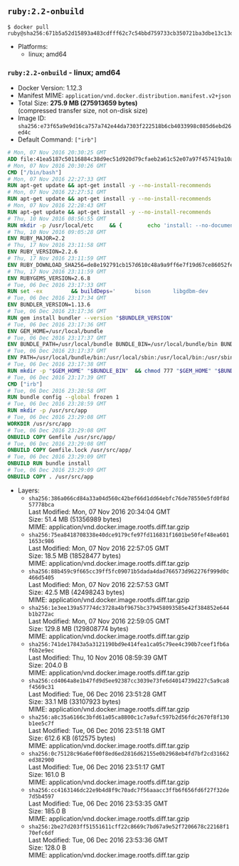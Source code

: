 ## `ruby:2.2-onbuild`

```console
$ docker pull ruby@sha256:671b5a52d15893a483cdfff62c7c54bbd759733cb350721ba3dbe13c13d838d4
```

-	Platforms:
	-	linux; amd64

### `ruby:2.2-onbuild` - linux; amd64

-	Docker Version: 1.12.3
-	Manifest MIME: `application/vnd.docker.distribution.manifest.v2+json`
-	Total Size: **275.9 MB (275913659 bytes)**  
	(compressed transfer size, not on-disk size)
-	Image ID: `sha256:e73f65a9e9d16ca757a742e44da7303f222518b6cb4033998c085d6ebd26ed4c`
-	Default Command: `["irb"]`

```dockerfile
# Mon, 07 Nov 2016 20:30:25 GMT
ADD file:41ea5187c50116884c38d9ec51d920d79cfaeb2a61c52e07a97f457419a10a4f in / 
# Mon, 07 Nov 2016 20:30:26 GMT
CMD ["/bin/bash"]
# Mon, 07 Nov 2016 22:27:33 GMT
RUN apt-get update && apt-get install -y --no-install-recommends 		ca-certificates 		curl 		wget 	&& rm -rf /var/lib/apt/lists/*
# Mon, 07 Nov 2016 22:27:51 GMT
RUN apt-get update && apt-get install -y --no-install-recommends 		bzr 		git 		mercurial 		openssh-client 		subversion 				procps 	&& rm -rf /var/lib/apt/lists/*
# Mon, 07 Nov 2016 22:28:43 GMT
RUN apt-get update && apt-get install -y --no-install-recommends 		autoconf 		automake 		bzip2 		file 		g++ 		gcc 		imagemagick 		libbz2-dev 		libc6-dev 		libcurl4-openssl-dev 		libdb-dev 		libevent-dev 		libffi-dev 		libgdbm-dev 		libgeoip-dev 		libglib2.0-dev 		libjpeg-dev 		libkrb5-dev 		liblzma-dev 		libmagickcore-dev 		libmagickwand-dev 		libmysqlclient-dev 		libncurses-dev 		libpng-dev 		libpq-dev 		libreadline-dev 		libsqlite3-dev 		libssl-dev 		libtool 		libwebp-dev 		libxml2-dev 		libxslt-dev 		libyaml-dev 		make 		patch 		xz-utils 		zlib1g-dev 	&& rm -rf /var/lib/apt/lists/*
# Thu, 10 Nov 2016 08:56:55 GMT
RUN mkdir -p /usr/local/etc 	&& { 		echo 'install: --no-document'; 		echo 'update: --no-document'; 	} >> /usr/local/etc/gemrc
# Thu, 10 Nov 2016 09:05:28 GMT
ENV RUBY_MAJOR=2.2
# Thu, 17 Nov 2016 23:11:58 GMT
ENV RUBY_VERSION=2.2.6
# Thu, 17 Nov 2016 23:11:59 GMT
ENV RUBY_DOWNLOAD_SHA256=de8e192791cb157d610c48a9a9ff6e7f19d67ce86052feae62b82e3682cc675f
# Thu, 17 Nov 2016 23:11:59 GMT
ENV RUBYGEMS_VERSION=2.6.8
# Tue, 06 Dec 2016 23:17:33 GMT
RUN set -ex 		&& buildDeps=' 		bison 		libgdbm-dev 		ruby 	' 	&& apt-get update 	&& apt-get install -y --no-install-recommends $buildDeps 	&& rm -rf /var/lib/apt/lists/* 		&& wget -O ruby.tar.gz "https://cache.ruby-lang.org/pub/ruby/${RUBY_MAJOR%-rc}/ruby-$RUBY_VERSION.tar.gz" 	&& echo "$RUBY_DOWNLOAD_SHA256 *ruby.tar.gz" | sha256sum -c - 		&& mkdir -p /usr/src/ruby 	&& tar -xzf ruby.tar.gz -C /usr/src/ruby --strip-components=1 	&& rm ruby.tar.gz 		&& cd /usr/src/ruby 		&& { 		echo '#define ENABLE_PATH_CHECK 0'; 		echo; 		cat file.c; 	} > file.c.new 	&& mv file.c.new file.c 		&& autoconf 	&& ./configure --disable-install-doc --enable-shared 	&& make -j"$(nproc)" 	&& make install 		&& apt-get purge -y --auto-remove $buildDeps 	&& cd / 	&& rm -r /usr/src/ruby 		&& gem update --system "$RUBYGEMS_VERSION"
# Tue, 06 Dec 2016 23:17:34 GMT
ENV BUNDLER_VERSION=1.13.6
# Tue, 06 Dec 2016 23:17:36 GMT
RUN gem install bundler --version "$BUNDLER_VERSION"
# Tue, 06 Dec 2016 23:17:36 GMT
ENV GEM_HOME=/usr/local/bundle
# Tue, 06 Dec 2016 23:17:37 GMT
ENV BUNDLE_PATH=/usr/local/bundle BUNDLE_BIN=/usr/local/bundle/bin BUNDLE_SILENCE_ROOT_WARNING=1 BUNDLE_APP_CONFIG=/usr/local/bundle
# Tue, 06 Dec 2016 23:17:37 GMT
ENV PATH=/usr/local/bundle/bin:/usr/local/sbin:/usr/local/bin:/usr/sbin:/usr/bin:/sbin:/bin
# Tue, 06 Dec 2016 23:17:38 GMT
RUN mkdir -p "$GEM_HOME" "$BUNDLE_BIN" 	&& chmod 777 "$GEM_HOME" "$BUNDLE_BIN"
# Tue, 06 Dec 2016 23:17:39 GMT
CMD ["irb"]
# Tue, 06 Dec 2016 23:28:58 GMT
RUN bundle config --global frozen 1
# Tue, 06 Dec 2016 23:28:59 GMT
RUN mkdir -p /usr/src/app
# Tue, 06 Dec 2016 23:29:08 GMT
WORKDIR /usr/src/app
# Tue, 06 Dec 2016 23:29:08 GMT
ONBUILD COPY Gemfile /usr/src/app/
# Tue, 06 Dec 2016 23:29:08 GMT
ONBUILD COPY Gemfile.lock /usr/src/app/
# Tue, 06 Dec 2016 23:29:09 GMT
ONBUILD RUN bundle install
# Tue, 06 Dec 2016 23:29:09 GMT
ONBUILD COPY . /usr/src/app
```

-	Layers:
	-	`sha256:386a066cd84a33a04d560c42bef66d1dd64ebfc76de78550e5fd0f8d57778bca`  
		Last Modified: Mon, 07 Nov 2016 20:34:04 GMT  
		Size: 51.4 MB (51356989 bytes)  
		MIME: application/vnd.docker.image.rootfs.diff.tar.gzip
	-	`sha256:75ea8418708338e40dce9179cfe97fd116831f1601be50fef48ea6011653c986`  
		Last Modified: Mon, 07 Nov 2016 22:57:05 GMT  
		Size: 18.5 MB (18528477 bytes)  
		MIME: application/vnd.docker.image.rootfs.diff.tar.gzip
	-	`sha256:88b459c9f665cc39ff5fc09071b5dada4dad766573d962276f999d0c466d5405`  
		Last Modified: Mon, 07 Nov 2016 22:57:53 GMT  
		Size: 42.5 MB (42498243 bytes)  
		MIME: application/vnd.docker.image.rootfs.diff.tar.gzip
	-	`sha256:1e3ee139a57774dc3728a4bf9675bc379458093585e42f384852e644b1b272ac`  
		Last Modified: Mon, 07 Nov 2016 22:59:05 GMT  
		Size: 129.8 MB (129808774 bytes)  
		MIME: application/vnd.docker.image.rootfs.diff.tar.gzip
	-	`sha256:741de17843a5a3121190bd9e414fea1ca05c79ee4c390b7ceef1fb6af6b2e9ec`  
		Last Modified: Thu, 10 Nov 2016 08:59:39 GMT  
		Size: 204.0 B  
		MIME: application/vnd.docker.image.rootfs.diff.tar.gzip
	-	`sha256:cd4064a8e1b47fd9d5ee92387cc3039e73fe6d4014739d227c5a9ca8f4569c31`  
		Last Modified: Tue, 06 Dec 2016 23:51:28 GMT  
		Size: 33.1 MB (33107923 bytes)  
		MIME: application/vnd.docker.image.rootfs.diff.tar.gzip
	-	`sha256:a8c35a6166c3bfd61a05ca8800c1c7a9afc597b2d56fdc2670f8f130b1ee5c7f`  
		Last Modified: Tue, 06 Dec 2016 23:51:18 GMT  
		Size: 612.6 KB (612575 bytes)  
		MIME: application/vnd.docker.image.rootfs.diff.tar.gzip
	-	`sha256:0c75128c96a6ef00f8ed6ed2816d62155e0b2968eb4fd7bf2cd31662ed382900`  
		Last Modified: Tue, 06 Dec 2016 23:51:17 GMT  
		Size: 161.0 B  
		MIME: application/vnd.docker.image.rootfs.diff.tar.gzip
	-	`sha256:cc4163146dc22e9b4d8f9c70adc7f56aaacc3ffb6f656fd6f27f32de7d5b4597`  
		Last Modified: Tue, 06 Dec 2016 23:53:35 GMT  
		Size: 185.0 B  
		MIME: application/vnd.docker.image.rootfs.diff.tar.gzip
	-	`sha256:2be27d203ff51551611cff22c8669c7bd67a9e52f7206678c22168f170efc6df`  
		Last Modified: Tue, 06 Dec 2016 23:53:36 GMT  
		Size: 128.0 B  
		MIME: application/vnd.docker.image.rootfs.diff.tar.gzip
